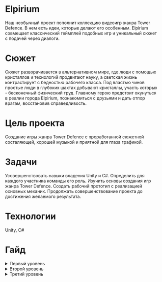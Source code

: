 # Elpirium
Наш необычный проект пополнит коллекцию видеоигр жанра Tower Defence. В нем есть идеи, которые делают его особенным. Еlpirium совмещает классический геймплей подобных игр и уникальный сюжет с подачей через диалоги.
# Сюжет
Сюжет разворачивается в альтернативном мире, где люди с помощью кристаллов и технологий продвигают науку, а светская жизнь контрастирует с бедностью рабочего класса. Под властью чинов простые люди  в глубоких шахтах добывают кристаллы, участь которых - бесконечный физический труд. Главному герою предстоит окунуться в реалии города Elpirium, познакомиться с друзьями и дать отпор врагам, восстановив справедливость.
# Цель проекта
Создание игры жанра Tower Defence с проработанной сюжетной состаляющей, хорошей музыкой и приятной для глаза графикой.
# Задачи
Усовершенствовать навыки владения Unity и C#.
Определить для каждого участника команды его роль.
Изучить основы создания игр жанра Tower Defence.
Создать рабочий прототип с реализацией основных механик.
Продолжать совершенствование проекта до достижения желаемого результата.
# Технологии
Unity, C#
# Гайд
<details>
  <summary>Первый уровень</summary>
<head>
    <meta charset="UTF-8">
    <meta http-equiv="X-UA-Compatible" content="IE=edge">
    <meta name="viewport" content="width=device-width, initial-scale=1.0">
</head>
    <body>
        <h2>Первый уровень</h2>
        <p>На картинке вы видите пустое поле первого уровня:</p>
        <img src="https://i.postimg.cc/TYQZ2xMs/Elpirium-1.png" alt="Elpirium-1.png">
        <p>Перед началом игры важно поставить башню таким образом, чтобы она нанесла наибольший урон на протяжении того времени, пока противник находится в радиусе башни. Выбор на первый взгляд очевиден, но не всё так просто. Вот расстановка башен:</p>
        <img src="https://i.postimg.cc/mk4C5Km3/Elpirium-4.png" alt="Elpirium-4.png">
        <p>Может показаться, что места под номером 1, 3, 4 самые выгодные, так как их радиус охватывает большую часть дороги. Но реальность такова, что...</p>
        <img src="https://i.postimg.cc/bNBfHPCt/Elpirium-2.png" alt="Elpirium-2.png">
        <p>...подходит только место под номером 1. Следующим правильным действием будет поставить башню на место 3 или 4, а места 2, 5, 6 будут служить дополнительной силой.</p>
        <img src="https://i.postimg.cc/Dwzvc5PS/Elpirium-3.png" alt="Elpirium-3.png">
    </body>
</details>



<details>
  <summary>Второй уровень</summary>
<head>
    <meta charset="UTF-8">
    <meta http-equiv="X-UA-Compatible" content="IE=edge">
    <meta name="viewport" content="width=device-width, initial-scale=1.0">
</head>
    <body>
        <h2>Второй уровень</h2>
        <p>Второй уровень, очевидно, сложнее первого. Появляется маг со способностью замедлять врага. Здесь у нас есть выбор: взять одного мага или двух стрелков. Не задумываясь, мы выбираем двух стрелков, предположим, на позиции 1 и 2, которые точно будут эффективными. Можно и на другие места, но в гайде рассматривается один из способов прохождения.</p>
        <img src="https://i.postimg.cc/J7DHmrfT/Elpirium-6.png" alt="Elpirium-6.png">
        <p>Затем мы можем опробовать новую башню, поставив её на позицию 4. В очередной волне есть голем, которого как раз стоит замедлить. После можно поставить мага на место под номером 3 и стрелков на позиции 5 и 6. Красота!</p>
        <img src="https://i.postimg.cc/0N4X4GK5/Elpirium-6.png" alt="Elpirium-6.png">
    </body>
</details>

<details>
  <summary>Третий уровень</summary>
<head>
    <meta charset="UTF-8">
    <meta http-equiv="X-UA-Compatible" content="IE=edge">
    <meta name="viewport" content="width=device-width, initial-scale=1.0">
</head>
    <body>
        <h2>Третий уровень</h2>
        <p>Ура, тесла! Её сразу можно опробовать, что мы и сделаем, поставив башню на позицию 3. Это выгодно ещё и потому, что первой же волной на нас идут несколько стражников близко к друг другу. Это нам на руку, так как главной способностью теслы является урон по цепочке из трех врагов.</p>
        <img src="https://i.postimg.cc/4NKyks0J/Elpirium-7.png" alt="Elpirium-7.png">
        <p>Далее располагаем башни стрелков на места под номерами 2, 7, 5, затем мага на позицию 4. После заставляем оставшиеся места 1, 6, 8 стрелками. Красота! Но вместо победоносного ожидания финала игры придется заменить пару-тройку стрелков на более мощные теслы. Мы предлагаем оставить только одного мага и все остальные башни заменить теслами.</p>
    </body>
</details>



